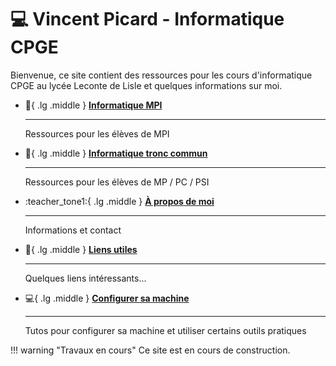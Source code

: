 # :computer: Vincent Picard - Informatique CPGE

Bienvenue, ce site contient des ressources pour les cours d'informatique CPGE au lycée Leconte de Lisle et quelques informations sur moi.

<div class="grid cards" markdown>

-   :camel:{ .lg .middle } __[Informatique MPI](/mpi/cours)__

    ---
    
    Ressources pour les élèves de MPI

-   :snake:{ .lg .middle } __[Informatique tronc commun](/itc)__

    ---

    Ressources pour les élèves de MP / PC / PSI

-   :teacher_tone1:{ .lg .middle } [__À propos de moi__](/aboutme)

    ---
    Informations et contact


-   :link:{ .lg .middle } [__Liens utiles__](/links)

    ---

    Quelques liens intéressants...

-   :computer:{ .lg .middle } [__Configurer sa machine__](/config)

    ---

    Tutos pour configurer sa machine et utiliser certains outils pratiques
</div>

!!! warning "Travaux en cours"
    Ce site est en cours de construction.

